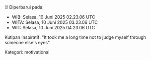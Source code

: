 ⏰ Diperbarui pada:
- WIB: Selasa, 10 Juni 2025 02.23.06 UTC
- WITA: Selasa, 10 Juni 2025 03.23.06 UTC
- WIT: Selasa, 10 Juni 2025 04.23.06 UTC

Kutipan Inspiratif:
"It took me a long time not to judge myself through someone else's eyes"


Kategori: motivational

